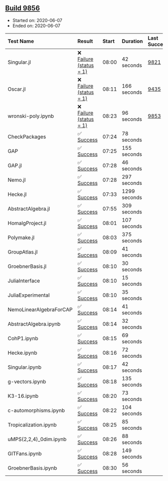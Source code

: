 ## [Build 9856](https://oscarci.mathematik.uni-kl.de/job/oscar/9856/)

* Started on: 2020-06-07
* Ended on: 2020-06-07

| Test Name    | Result | Start | Duration | Last Success | First Failure |
|:-------------|:-------|:------|:---------|:-------------|:--------------|
| Singular.jl | ❌ [Failure (status = 1)](https://oscarci.mathematik.uni-kl.de/job/oscar/9856/artifact/logs/build-9856/Singular.jl.log) | 08:00 | 42 seconds | [9821](https://oscarci.mathematik.uni-kl.de/job/oscar/9821/) | [9822](https://oscarci.mathematik.uni-kl.de/job/oscar/9822/) |
| Oscar.jl | ❌ [Failure (status = 1)](https://oscarci.mathematik.uni-kl.de/job/oscar/9856/artifact/logs/build-9856/Oscar.jl.log) | 08:11 | 166 seconds | [9435](https://oscarci.mathematik.uni-kl.de/job/oscar/9435/) | [9436](https://oscarci.mathematik.uni-kl.de/job/oscar/9436/) |
| wronski-poly.ipynb | ❌ [Failure (status = 1)](https://oscarci.mathematik.uni-kl.de/job/oscar/9856/artifact/logs/build-9856/wronski-poly.ipynb.log) | 08:23 | 96 seconds | [9853](https://oscarci.mathematik.uni-kl.de/job/oscar/9853/) | [9854](https://oscarci.mathematik.uni-kl.de/job/oscar/9854/) |
| CheckPackages | ✅ [Success](https://oscarci.mathematik.uni-kl.de/job/oscar/9856/artifact/logs/build-9856/CheckPackages.log) | 07:24 | 78 seconds |  |  |
| GAP | ✅ [Success](https://oscarci.mathematik.uni-kl.de/job/oscar/9856/artifact/logs/build-9856/GAP.log) | 07:25 | 155 seconds |  |  |
| GAP.jl | ✅ [Success](https://oscarci.mathematik.uni-kl.de/job/oscar/9856/artifact/logs/build-9856/GAP.jl.log) | 07:28 | 46 seconds |  |  |
| Nemo.jl | ✅ [Success](https://oscarci.mathematik.uni-kl.de/job/oscar/9856/artifact/logs/build-9856/Nemo.jl.log) | 07:28 | 297 seconds |  |  |
| Hecke.jl | ✅ [Success](https://oscarci.mathematik.uni-kl.de/job/oscar/9856/artifact/logs/build-9856/Hecke.jl.log) | 07:33 | 1299 seconds |  |  |
| AbstractAlgebra.jl | ✅ [Success](https://oscarci.mathematik.uni-kl.de/job/oscar/9856/artifact/logs/build-9856/AbstractAlgebra.jl.log) | 07:55 | 309 seconds |  |  |
| HomalgProject.jl | ✅ [Success](https://oscarci.mathematik.uni-kl.de/job/oscar/9856/artifact/logs/build-9856/HomalgProject.jl.log) | 08:01 | 107 seconds |  |  |
| Polymake.jl | ✅ [Success](https://oscarci.mathematik.uni-kl.de/job/oscar/9856/artifact/logs/build-9856/Polymake.jl.log) | 08:03 | 375 seconds |  |  |
| GroupAtlas.jl | ✅ [Success](https://oscarci.mathematik.uni-kl.de/job/oscar/9856/artifact/logs/build-9856/GroupAtlas.jl.log) | 08:09 | 41 seconds |  |  |
| GroebnerBasis.jl | ✅ [Success](https://oscarci.mathematik.uni-kl.de/job/oscar/9856/artifact/logs/build-9856/GroebnerBasis.jl.log) | 08:10 | 30 seconds |  |  |
| JuliaInterface | ✅ [Success](https://oscarci.mathematik.uni-kl.de/job/oscar/9856/artifact/logs/build-9856/JuliaInterface.log) | 08:10 | 15 seconds |  |  |
| JuliaExperimental | ✅ [Success](https://oscarci.mathematik.uni-kl.de/job/oscar/9856/artifact/logs/build-9856/JuliaExperimental.log) | 08:10 | 35 seconds |  |  |
| NemoLinearAlgebraForCAP | ✅ [Success](https://oscarci.mathematik.uni-kl.de/job/oscar/9856/artifact/logs/build-9856/NemoLinearAlgebraForCAP.log) | 08:14 | 41 seconds |  |  |
| AbstractAlgebra.ipynb | ✅ [Success](https://oscarci.mathematik.uni-kl.de/job/oscar/9856/artifact/logs/build-9856/AbstractAlgebra.ipynb.log) | 08:14 | 32 seconds |  |  |
| CohP1.ipynb | ✅ [Success](https://oscarci.mathematik.uni-kl.de/job/oscar/9856/artifact/logs/build-9856/CohP1.ipynb.log) | 08:15 | 69 seconds |  |  |
| Hecke.ipynb | ✅ [Success](https://oscarci.mathematik.uni-kl.de/job/oscar/9856/artifact/logs/build-9856/Hecke.ipynb.log) | 08:16 | 72 seconds |  |  |
| Singular.ipynb | ✅ [Success](https://oscarci.mathematik.uni-kl.de/job/oscar/9856/artifact/logs/build-9856/Singular.ipynb.log) | 08:17 | 42 seconds |  |  |
| g-vectors.ipynb | ✅ [Success](https://oscarci.mathematik.uni-kl.de/job/oscar/9856/artifact/logs/build-9856/g-vectors.ipynb.log) | 08:18 | 135 seconds |  |  |
| K3-16.ipynb | ✅ [Success](https://oscarci.mathematik.uni-kl.de/job/oscar/9856/artifact/logs/build-9856/K3-16.ipynb.log) | 08:20 | 73 seconds |  |  |
| c-automorphisms.ipynb | ✅ [Success](https://oscarci.mathematik.uni-kl.de/job/oscar/9856/artifact/logs/build-9856/c-automorphisms.ipynb.log) | 08:22 | 104 seconds |  |  |
| Tropicalization.ipynb | ✅ [Success](https://oscarci.mathematik.uni-kl.de/job/oscar/9856/artifact/logs/build-9856/Tropicalization.ipynb.log) | 08:25 | 85 seconds |  |  |
| uMPS(2,2,4)_0dim.ipynb | ✅ [Success](https://oscarci.mathematik.uni-kl.de/job/oscar/9856/artifact/logs/build-9856/uMPS-2-2-4-_0dim.ipynb.log) | 08:26 | 88 seconds |  |  |
| GITFans.ipynb | ✅ [Success](https://oscarci.mathematik.uni-kl.de/job/oscar/9856/artifact/logs/build-9856/GITFans.ipynb.log) | 08:28 | 149 seconds |  |  |
| GroebnerBasis.ipynb | ✅ [Success](https://oscarci.mathematik.uni-kl.de/job/oscar/9856/artifact/logs/build-9856/GroebnerBasis.ipynb.log) | 08:30 | 56 seconds |  |  |
